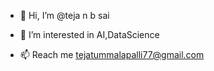- 👋 Hi, I’m @teja n b sai
- 👀 I’m interested in AI,DataScience

- 📫 Reach me tejatummalapalli77@gmail.com 

<!---
tejanbsai/tejanbsai is a ✨ special ✨ repository because its `README.md` (this file) appears on your GitHub profile.
You can click the Preview link to take a look at your changes.
--->
